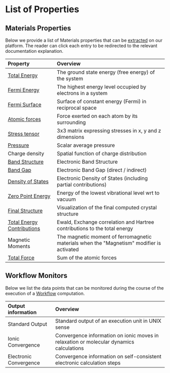 # List of Properties

## Materials Properties

Below we provide a list of Materials properties that can be [extracted](extractor.md) on our platform. The reader can click each entry to be redirected to the relevant documentation explanation.

| Property                                             | Overview                                         |
|:---------------------------------------------------  |:------------------------------------------------|
| [Total Energy](scalar/energies.md#total-energy)      | The ground state energy (free energy) of the system |
| [Fermi Energy](scalar/energies.md#fermi-energy)      | The highest energy level occupied by electrons in a system |
| [Fermi Surface](non-scalar/bandstructure.md)         | Surface of constant energy (Fermi) in reciprocal space |
| [Atomic forces](non-scalar/atomic.md)                | Force exerted on each atom by its surrounding |
| [Stress tensor](non-scalar/stress-tensor.md)         | 3x3 matrix expressing stresses in x, y and z dimensions |
| [Pressure](scalar/pressure.md)                       | Scalar average pressure |
| Charge density                                       | Spatial function of charge distribution |
| [Band Structure](non-scalar/bandstructure.md)        | Electronic Band Structure |
| [Band Gap](scalar/energies.md#band-gap-energy)       | Electronic Band Gap (direct / indirect) |
| [Density of States](non-scalar/dos.md)               | Electronic Density of States (including partial contributions) |
| [Zero Point Energy](scalar/energies.md#zero-point-energy) | Energy of the lowest vibrational level wrt to vacuum |
| [Final Structure](non-scalar/final-structure.md)     |  Visualization of the final computed crystal structure  |
| [Total Energy Contributions](scalar/energy-contribution.md) | Ewald, Exchange correlation and	Hartree contributions to the total energy |
| Magnetic Moments                                     | The magnetic moment of ferromagnetic materials when the "Magnetism" modifier is activated |
| [Total Force](scalar/total-force.md)                 | Sum of the atomic forces |

## Workflow Monitors

Below we list the data points that can be monitored during the course of the execution of a [Workflow](../workflows/overview.md) computation.

| Output information | Overview |
|:---------------   |:------------|
| Standard Output   | Standard output of an execution unit in UNIX sense |
| Ionic Convergence | Convergence information on ionic moves in relaxation or molecular dynamics calculations |
| Electronic Convergence  | Convergence information on self-consistent electronic calculation steps |

